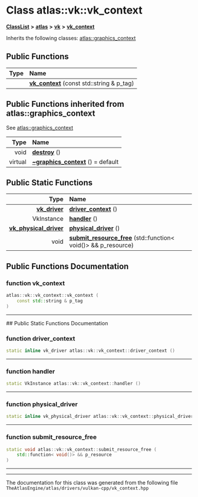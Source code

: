 

# Class atlas::vk::vk\_context



[**ClassList**](annotated.md) **>** [**atlas**](namespaceatlas.md) **>** [**vk**](namespaceatlas_1_1vk.md) **>** [**vk\_context**](classatlas_1_1vk_1_1vk__context.md)








Inherits the following classes: [atlas::graphics\_context](classatlas_1_1graphics__context.md)






















































## Public Functions

| Type | Name |
| ---: | :--- |
|   | [**vk\_context**](#function-vk_context) (const std::string & p\_tag) <br> |


## Public Functions inherited from atlas::graphics_context

See [atlas::graphics\_context](classatlas_1_1graphics__context.md)

| Type | Name |
| ---: | :--- |
|  void | [**destroy**](classatlas_1_1graphics__context.md#function-destroy) () <br> |
| virtual  | [**~graphics\_context**](classatlas_1_1graphics__context.md#function-graphics_context) () = default<br> |


## Public Static Functions

| Type | Name |
| ---: | :--- |
|  [**vk\_driver**](classatlas_1_1vk_1_1vk__driver.md) | [**driver\_context**](#function-driver_context) () <br> |
|  VkInstance | [**handler**](#function-handler) () <br> |
|  [**vk\_physical\_driver**](classatlas_1_1vk_1_1vk__physical__driver.md) | [**physical\_driver**](#function-physical_driver) () <br> |
|  void | [**submit\_resource\_free**](#function-submit_resource_free) (std::function&lt; void()&gt; && p\_resource) <br> |




















































## Public Functions Documentation




### function vk\_context 

```C++
atlas::vk::vk_context::vk_context (
    const std::string & p_tag
) 
```




<hr>
## Public Static Functions Documentation




### function driver\_context 

```C++
static inline vk_driver atlas::vk::vk_context::driver_context () 
```




<hr>



### function handler 

```C++
static VkInstance atlas::vk::vk_context::handler () 
```




<hr>



### function physical\_driver 

```C++
static inline vk_physical_driver atlas::vk::vk_context::physical_driver () 
```




<hr>



### function submit\_resource\_free 

```C++
static void atlas::vk::vk_context::submit_resource_free (
    std::function< void()> && p_resource
) 
```




<hr>

------------------------------
The documentation for this class was generated from the following file `TheAtlasEngine/atlas/drivers/vulkan-cpp/vk_context.hpp`

